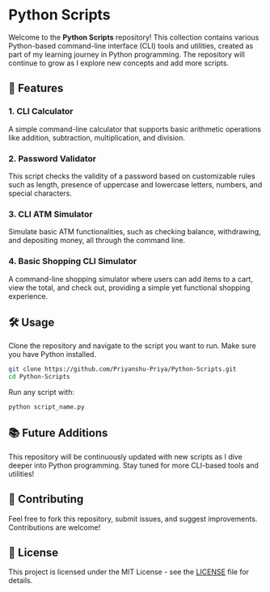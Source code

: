 # Python Scripts

Welcome to the **Python Scripts** repository! This collection contains various Python-based command-line interface (CLI) tools and utilities, created as part of my learning journey in Python programming. The repository will continue to grow as I explore new concepts and add more scripts.

## 🚀 Features

### 1. **CLI Calculator**
   A simple command-line calculator that supports basic arithmetic operations like addition, subtraction, multiplication, and division.

### 2. **Password Validator**
   This script checks the validity of a password based on customizable rules such as length, presence of uppercase and lowercase letters, numbers, and special characters.

### 3. **CLI ATM Simulator**
   Simulate basic ATM functionalities, such as checking balance, withdrawing, and depositing money, all through the command line.

### 4. **Basic Shopping CLI Simulator**
   A command-line shopping simulator where users can add items to a cart, view the total, and check out, providing a simple yet functional shopping experience.

## 🛠️ Usage

Clone the repository and navigate to the script you want to run. Make sure you have Python installed.

```bash
git clone https://github.com/Priyanshu-Priya/Python-Scripts.git
cd Python-Scripts
```

Run any script with:

```bash
python script_name.py
```

## 📚 Future Additions
This repository will be continuously updated with new scripts as I dive deeper into Python programming. Stay tuned for more CLI-based tools and utilities!

## 🤝 Contributing
Feel free to fork this repository, submit issues, and suggest improvements. Contributions are welcome!

## 📝 License
This project is licensed under the MIT License - see the [LICENSE](LICENSE) file for details.
